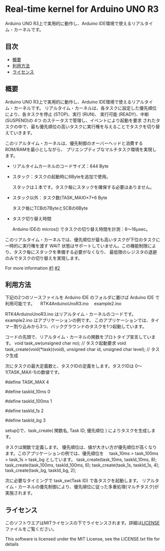 # Real-time kernel for Arduino UNO R3
Arduino UNO R3上で実用的に動作し、Arduino IDE環境で使えるリアルタイム・カーネルです。

## 目次
- [概要](#概要)
- [利用方法](#利用方法)
- [ライセンス](#ライセンス)

## 概要
Arduino UNO R3上で実用的に動作し、Arduino IDE環境で使えるリアルタイム・カーネルです。
リアルタイム・カーネルは、各タスクに設定した優先順位により、各タスクを停止 (STOP)、実行 (RUN)、
実行可能 (READY)、中断 (SUSPEND)の 4つ のステータスで管理し、イベントにより起動を要求
されたタスクの中で、最も優先順位の高いタスクに実行権を与えることでタスクを切り替えていきます。

このリアルタイム・カーネルは、優先制御のオーバーヘッドと消費するROM/RAMを最小としながら、
プリエンプティブなマルチタスク環境を実現します。

- リアルタイムカーネルのコードサイズ：644 Byte
- スタック：タスクの起動時に6Byteを追加で使用。

  スタックは１本です。タスク毎にスタックを確保する必要はありません。
- スタック以外：タスク数(TASK_MAX)×7+6 Byte

  タスク毎にTCBの7ByteとSCBの6Byte
- タスク切り替え時間

  Arduino IDEの micros() でタスクの切り替え時間を計測：8～16μsec。

このリアルタイム・カーネルでは、優先順位が最も高いタスクが下位のタスクに一時的に実行権を渡す
WAIT 状態はサポートしていません。この機能制限により、タスク毎にスタックを準備する必要がなくなり、
最低限のレジスタの退避のみでタスクの切り替えを実現します。

For more information
[#1](https://pekopoko4control.blogspot.com/2024/09/arduino-uno.html)
[#2](https://pekopoko4control.blogspot.com/2024/10/for-arduino-uno-r3.html)

## 利用方法
下記の2つのソースファイルを Arduino IDE のフォルダに置けば Arduino IDE で利用可能です。
　RTK4ArduinoUnoR3.ino
　example2.ino

RTK4ArduinoUnoR3.ino はリアルタイム・カーネルのコードです。
example2.ino はアプリケーションの例です。
このアプリケーションでは、タイマー割り込みから3つ、バックグラウンドのタスクを1つ起動しています。

コードの先頭で、リアルタイム・カーネルの関数をプロトタイプ宣言しています。
void task_sw(unsigned char no);	// タスク起動要求
void task_create(void(*task)(void), unsigned char id, unsigned char level); // タスク生成

次にタスクの最大定義数と、タスクIDの定義をします。タスクIDは 0～1(TASK_MAX-1)の数値です。

 #define  TASK_MAX  4

 #define  taskId_10ms	   0
 
 #define  taskId_100ms	  1
 
 #define  taskId_1s	    	2
 
 #define  taskId_bg   	 	3

setup()で、task_create( 関数名, Task ID, 優先順位 ) によりタスクを生成します。

タスクは関数で定義します。
優先順位は、値が大きい方が優先順位が高くなります。このアプリケーションの例では、優先順位を
　task_10ms > task_100ms > task_1s > task_bg
としています。
  task_create(task_10ms, taskId_10ms, 8);
  task_create(task_100ms, taskId_100ms, 6);
  task_create(task_1s, taskId_1s, 4);
  task_create(task_bg, taskId_bg, 2);

次に必要なタイミングで task_sw(Task ID) で各タスクを起動します。
リアルタイム・カーネルの優先制御により、優先順位に従った多重処理(マルチタスク)が実施されます。

## ライセンス
このソフトウエアはMITライセンスの下でライセンスされます。詳細は[LICENSE](https://github.com/pekopoko-heart/RTKernel-for-Arduino-Uno-R3/blob/main/LISENCE.txt)ファイルをご覧ください。

This software is licensed under the MIT License, see the LICENSE.txt file for details
